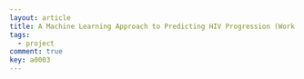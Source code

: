 ```yaml
---
layout: article
title: A Machine Learning Approach to Predicting HIV Progression (Work with Yang Yi)
tags: 
  - project
comment: true
key: a0003
---
```

